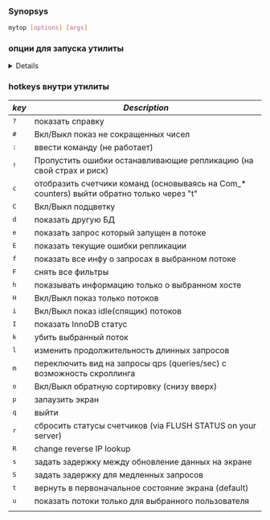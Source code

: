### Synopsys
```bash
mytop [options] [args]
```
### опции для запуска утилиты
<d>
  <details>
  
| ***option short*** | ***option long*** | ***<arguments> and Description*** |
|---|---|---|
| <b>-b</b> | <b>--batch</b> or<br> <b>--batchmode</b> |одноразово рисует показ монитора, как выполниить top через screen|
|  | <b>--color</b> or<br> <b>--nocolor</b> |highlight вывод или нет  |
| <b>-d</b> | <b>--db</b> or<br> <b>--database</b> |<database> - выбор базы данных|
| <b>-h</b> | <b>--host</b> |<hostname> - испольовать Hostname, `default - localhost`  |
| <b>-i</b> | <b>--idle</b> or<br> <b>--noi</b> or<br> <b>--noidle</b> |Показывать спящие(idle) потоки в выводе|
|  | <b>--long</b> or<br> <b>--nolong</b> |не использовать сокращение чисел или использовать   |
| <b>-m</b> | <b>--mode</b> |$mode$ - variables:  qps(queries/second), top(overview), cmd(command summary), innodb(InnoDB status) or status()  |
| <b>-P</b> | <b>--port</b> |<port> - использовать порт , `default - 3306`  |
|  | <b>--resolve</b> | If you have skip-resolve set on MySQL (to keep it from doing a reverse DNS lookup on each inbound connection), mytop can replace IP addresses with hostnames |
| <b>-s</b> | <b>--delay</b> |<seconds> - устанавливает время обновления картинки на экране , `default - 5`  |
| <b>-S</b> | <b>--socket</b> |<path/to/socket> - возможность использовать вместо <hostname>:<port>  |
|  | <b>--sort</b> or<br> <b>--nosort</b> |Сортиировка по возврастанию или убыванию , `default - nosort`  |
| <b>-u</b> | <b>--user</b> |$username$ - использовать пользователя , `default - root` |
  
  </details>
</d>  

### hotkeys внутри утилиты
| ***key*** | ***Description*** |
|---|---|
| <kbd>?</kbd> | показать справку | 
| <kbd>#</kbd> | Вкл/Выкл показ не сокращенных чисел |  
| <kbd>:</kbd> | ввести команду (не работает) |  
| <kbd>!</kbd> | Пропустить ошибки останавливающие репликацию (на свой страх и риск)
| <kbd>c</kbd> | отобразить счетчики команд (основываясь на Com_* counters)  выйти обратно только через "t" |  
| <kbd>C</kbd> | Вкл/Выкл подцветку |  
| <kbd>d</kbd> | показать другую БД |
| <kbd>e</kbd> | показать запрос который запущен в потоке |  
| <kbd>E</kbd> | показать текущие ошибки репликации |  
| <kbd>f</kbd> | показать все инфу о запросах в выбранном потоке |  
| <kbd>F</kbd> | снять все фильтры |
| <kbd>h</kbd> | показывать информацию только о выбранном хосте |  
| <kbd>H</kbd> | Вкл/Выкл показ только потоков |
| <kbd>i</kbd> | Вкл/Выкл показ idle(спящик) потоков |  
| <kbd>I</kbd> | показать InnoDB статус |  
| <kbd>k</kbd> | убить выбранный поток |  
| <kbd>l</kbd> | изменить продолжительность длинных запросов| 
| <kbd>m</kbd> | переключить вид на запросы qps (queries/sec) с возможность скроллинга |  
| <kbd>o</kbd> | Вкл/Выкл обратную сортировку (снизу вверх) |  
| <kbd>p</kbd> | запаузить экран |  
| <kbd>q</kbd> | выйти|
| <kbd>r</kbd> | сбросить статусы счетчиков (via FLUSH STATUS on your server) |  
| <kbd>R</kbd> | change reverse IP lookup  |  
| <kbd>s</kbd> | задать задержку между обновление данных на экране |  
| <kbd>S</kbd> | задать задержку для медленных запросов| 
| <kbd>t</kbd> | вернуть в первоначальное состояние экрана (default) |  
| <kbd>u</kbd> | показать потоки только для выбранного пользователя |  
|  |  |
